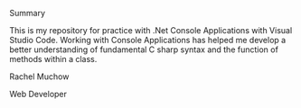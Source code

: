Summary

This is my repository for practice with .Net Console Applications with Visual Studio Code. 
Working with Console Applications has helped me develop a better understanding of fundamental C sharp syntax and the function of methods within a class.

Rachel Muchow

Web Developer
